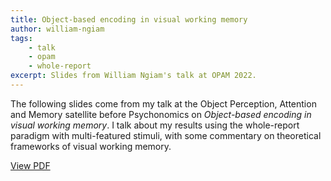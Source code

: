 ```yaml
---
title: Object-based encoding in visual working memory
author: william-ngiam
tags:
    - talk
	- opam
	- whole-report
excerpt: Slides from William Ngiam's talk at OPAM 2022.
---
```


The following slides come from my talk at the Object Perception, Attention and Memory satellite before Psychonomics on *Object-based encoding in visual working memory*. I talk about my results using the whole-report paradigm with multi-featured stimuli, with some commentary on theoretical frameworks of visual working memory.

[View PDF](https://palm-lab.github.io/images/presentations/OPAM2022.pdf)